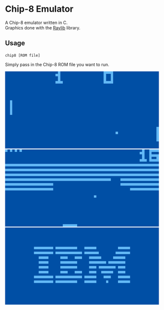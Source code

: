 # Chip-8 Emulator

A Chip-8 emulator written in C.<br>
Graphics done with the [Raylib](https://www.raylib.com/) library.<br>

## Usage

`chip8 [ROM file]`

Simply pass in the Chip-8 ROM file you want to run.

![pong](/assets/pong.png)
![breakout](/assets/breakout.png)
![ibm](/assets/ibm.png)
